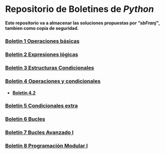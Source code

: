 # Repositorio de Boletines de _Python_
**Este repositorio va a almacenar las soluciones propuestas por _"sbFranj"_, tambien como copia de seguridad.**

### [Boletin 1 Operaciones básicas](https://github.com/sbFranj/Python/blob/master/Boletin%201.txt) 
 
### [Boletin 2 Expresiones lógicas](https://github.com/sbFranj/Python/blob/master/Boletin%202.txt)

### [Boletin 3 Estructuras Condicionales](https://github.com/sbFranj/Python/blob/master/boletin_3.py)

### [Boletin 4 Operaciones y condicionales](https://github.com/sbFranj/Python/blob/master/boletin_4.py)
  - #### [Boletin 4.2](https://github.com/sbFranj/Python/tree/master/Boletin_4_segunda_parte)

### [Boletin 5 Condicionales extra](https://github.com/sbFranj/Python/tree/master/Boletin_5)

### [Boletin 6 Bucles](https://github.com/sbFranj/Python/tree/master/Boletin_6)
 
### [Boletin 7 Bucles Avanzado I](https://github.com/sbFranj/Python/tree/master/Boletin_7)

### [Boletin 8 Programación Modular I](https://github.com/sbFranj/Python/tree/master/Boletin_1_modular)

